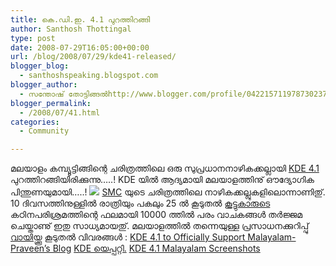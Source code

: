 ```yaml
---
title: കെ.ഡി.ഇ. 4.1 പുറത്തിറങ്ങി
author: Santhosh Thottingal
type: post
date: 2008-07-29T16:05:00+00:00
url: /blog/2008/07/29/kde41-released/
blogger_blog:
  - santhoshspeaking.blogspot.com
blogger_author:
  - സന്തോഷ് തോട്ടിങ്ങല്‍http://www.blogger.com/profile/04221571197873023782noreply@blogger.com
blogger_permalink:
  - /2008/07/41.html
categories:
  - Community

---
```

മലയാളം കമ്പ്യൂട്ടിങ്ങിന്റെ ചരിത്രത്തിലെ ഒരു സുപ്രധാനനാഴികക്കല്ലായി [KDE 4.1][1] പുറത്തിറങ്ങിയിരിക്കുന്നു&#8230;..!
KDE യില്‍ ആദ്യമായി മലയാളത്തിനു് ഔദ്യോഗിക പിന്തുണയുമായി&#8230;..!
![][2]
[SMC][3] യുടെ ചരിത്രത്തിലെ നാഴികക്കല്ലുകളിലൊന്നാണിതു്.
10 ദിവസത്തിനുള്ളില്‍ രാത്രിയും പകലും 25 ല്‍ കൂടുതല്‍ [കൂട്ടുകാരുടെ][4] കഠിനപരിശ്രമത്തിന്റെ ഫലമായി 10000 ത്തില്‍ പരം വാചകങ്ങള്‍ തര്‍ജ്ജമ ചെയ്താണു് ഇതു സാധ്യമായതു്.
മലയാളത്തില്‍ തന്നെയുള്ള പ്രസാധനക്കുറിപ്പു് [വായിയ്ക്കൂ][5]
കൂടുതല്‍ വിവരങ്ങള്‍ :
[KDE 4.1 to Officially Support Malayalam- Praveen&#8217;s Blog][6]
[KDE യെപ്പറ്റി.][7]
[KDE 4.1 Malayalam Screenshots][8]

 [1]: http://www.kde.org/announcements/4.1/
 [2]: http://kde.org/img/kde41.png
 [3]: http://smc.org.in
 [4]: http://l10n.kde.org/team-infos.php?teamcode=ml
 [5]: http://www.kde.org/announcements/4.1/index-ml.php
 [6]: http://www.j4v4m4n.in/2008/07/28/kde-41-to-officially-support-malayalam
 [7]: http://ml.wikipedia.org/wiki/KDE
 [8]: http://picasaweb.google.com/pravi.a/41